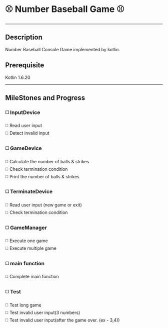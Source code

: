 # ⚾️ Number Baseball Game ⚾️

---
## Description
Number Baseball Console Game implemented by kotlin.


## Prerequisite
Kotlin 1.6.20

---
##  MileStones and Progress
### ◻️ InputDevice 
◻️ Read user input \
◻️ Detect invalid input
### ◻️ GameDevice
◻️ Calculate the number of balls & strikes \
◻️ Check termination condition \
◻️ Print the number of balls & strikes 
### ◻️ TerminateDevice 
◻️ Read user input (new game or exit) \
◻️ Check termination condition
### ◻️ GameManager
◻️ Execute one game \
◻️ Execute multiple game
### ◻️ main function
◻️ Complete main function
### ◻️ Test
◻️ Test long game \
◻️ Test invalid user input(3 numbers) \
◻️ Test invalid user input(after the game over. (ex - 3,4))